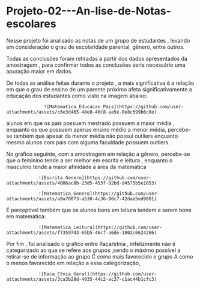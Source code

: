 # Projeto-02---An-lise-de-Notas-escolares
Nesse projeto foi analisado as notas de um grupo de estudantes , levando em consideração o grau de escolaridade parental, gênero, entre outros.

Todas as conclusões foram retiradas a partir dos dados apresentados da amostragem , para confirmar todos as conclusões seria necessário uma apuração maior em dados.

De todas as análise feitas durante o projeto , a mais significativa é a relação em que o grau de ensino de um parente próximo afeta significativamente a educação dos estudantes como visto na imagem abaixo:

                  ![Matematica_Educacao_Pais](https://github.com/user-attachments/assets/c6e3d465-48e0-40c8-aa5e-0e8c599b6c8e)

alunos em que os pais possuem mestrado possuem a maior média , enquanto os que possuem apenas ensino médio a menor média, percebe-se também que apesar da menor média não possui outliers enquanto mesmo alunos com pais com alguma faculdade possuem outliers .

No gráfico seguinte, com a amostragem em relação a gênero, percebe-se que o feminino tende a ser melhor em escrita e leitura , enquanto o masculino tende a maior afinidade a àrea da matemática 

                ![Escrita_Genero](https://github.com/user-attachments/assets/4086ac8b-23d5-453f-92bd-d4575b5e1053)
                
                ![Matematica_Genero](https://github.com/user-attachments/assets/a9a70073-a530-4c36-96c7-42dae5ed9081)

É perceptivel também que os alunos bons em leitura tendem a serem bons em matemática:
                
                ![Matematica_Leitura](https://github.com/user-attachments/assets/f73597d3-65b5-46cf-a6de-1002c6624286)

Por fim , foi analisado o gráfico entre Raça/etnia , infelizmente não é categorizado ao que se refere aos grupos ,sendo o máximo possível a retirar-se de informação ao grupo C como mais favorecido e grupo A como o menos favorecido em relação a essa categorização,

                ![Raca_Etnia_Geral](https://github.com/user-attachments/assets/3ca3b28d-4935-44c2-ac37-c1ac44b1cfc3)

